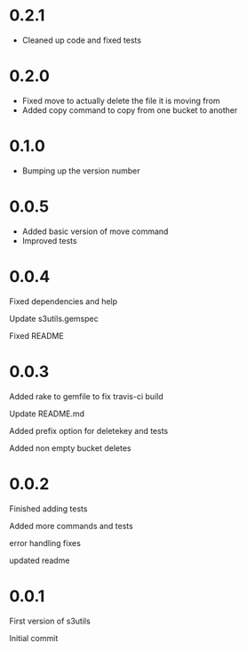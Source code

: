 # 0.2.1
* Cleaned up code and fixed tests
# 0.2.0
* Fixed move to actually delete the file it is moving from
* Added copy command to copy from one bucket to another
# 0.1.0
* Bumping up the version number
# 0.0.5
* Added basic version of move command
* Improved tests

# 0.0.4
Fixed dependencies and help

Update s3utils.gemspec

Fixed README
# 0.0.3

Added rake to gemfile to fix travis-ci build

Update README.md

Added prefix option for deletekey and tests

Added non empty bucket deletes
# 0.0.2
Finished adding tests

Added more commands and tests

error handling fixes

updated readme
# 0.0.1

First version of s3utils

Initial commit

